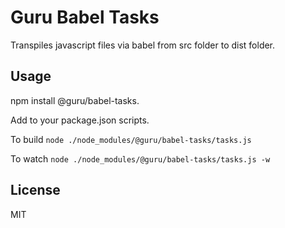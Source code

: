 # Guru Babel Tasks

Transpiles javascript files via babel from src folder to dist folder.

## Usage
npm install @guru/babel-tasks.  

Add to your package.json scripts.  

To build `node ./node_modules/@guru/babel-tasks/tasks.js`

To watch  `node ./node_modules/@guru/babel-tasks/tasks.js -w`  

## License
MIT

